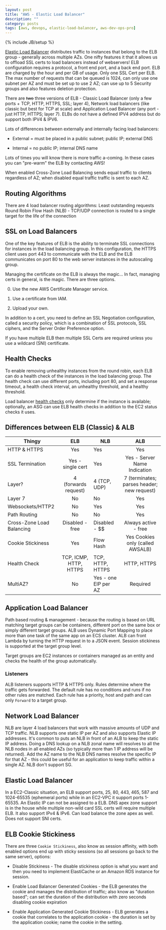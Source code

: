 ```yaml
---
layout: post
title: "AWS - Elastic Load Balancer"
description: ""
category: posts
tags: [aws, devops, elastic-load-balancer, aws-dev-ops-pro]
---
```

{% include JB/setup %}

[Elastic Load Balancer](https://aws.amazon.com/documentation/elastic-load-balancing/) distributes traffic to instances that belong to the ELB group - generally across multiple AZs. One nifty features it that it allows us to offload SSL certs to load balancers instead of webservers! ELB configuration requires a protocol, a front end port, and a back end port. ELB are charged by the hour and per GB of usage. Only one SSL Cert per ELB. The max number of requests that can be queued is 1024, can only use one subnet per AZ and must be set up to use 2 AZ; can use up to 5 Security groups and also features deletion protection.

There are ~~two~~ three versions of ELB - Classic Load Balancer (only a few ports + TCP, HTTP, HTTPS, SSL; layer 4), Network load balancers (like classic but best for TCP at scale) and Application Load Balancer (any port - just HTTP, HTTPS; layer 7). ELBs do not have a defined IPV4 address but do support both IPV4 &amp; IPV6.

Lots of differences between externally and internally facing load balancers:

- External = must be placed in a public subnet; public IP; external DNS

- Internal = no public IP; internal DNS name

Lots of times you will know there is more traffic a-coming. In these cases you can "pre-warm" the ELB by contacting AWS!

When enabled Cross-Zone Load Balancing sends equal traffic to clients regardless of AZ; when disabled equal traffic traffic is sent to each AZ.

## Routing Algorithms
There are 4 load balancer routing algorithms:
Least outstanding requests
Round Robin
Flow Hash (NLB) - TCP/UDP connection is routed to a single target for the life of the connection

## SSL on Load Balancers
One of the key features of ELB is the ability to terminate SSL connections for instances in the load balancing group. In this configuration, the HTTPS client uses port 443 to communicate with the ELB and the ELB communicates on port 80 to the web server instances in the autoscaling group. 

Managing the certificate on the ELB is always the magic... In fact, managing certs in general, is the magic. There are three options. 

0. Use the new AWS Certificate Manager service. 

0. Use a certificate from IAM. 

0. Upload your own.

In addition to a cert, you need to define an SSL Negotiation configuration, called a security policy, which is a combination of SSL protocols, SSL ciphers, and the Server Order Preference option.

If you have multiple ELB then multiple SSL Certs are required unless you use a wildcard (SNI) certificate.

## Health Checks
To enable removing unhealthy instances from the round robin, each ELB can do a health check of the instances in the load balancing group. The health check can use different ports, including port 80, and set a response timeout, a health check interval, an unhealthy threshold, and a healthy threshold. 

Load balancer [health checks](http://docs.aws.amazon.com/elasticloadbalancing/latest/classic/elb-healthchecks.html) only determine if the instance is available; optionally, an ASG can use ELB health checks in addition to the EC2 status checks it uses.

## Differences between ELB (Classic) &amp; ALB

| Thingy                    |           ELB          | NLB                  |                     ALB                    |
|---------------------------|:----------------------:|----------------------|:------------------------------------------:|
| HTTP & HTTPS              |           Yes          | Yes                  |                     Yes                    |
| SSL Termination           |    Yes - single cert   | Yes                  |        Yes - Server Name Indication        |
| Layer?                    |  4 (forwards request)  | 4 (TCP, UDP)         | 7 (terminates; parses header; new request) |
| Layer 7                   |           No           | No                   |                     Yes                    |
| Websockets/HTTP2          |           No           | Yes                  |                     Yes                    |
| Path Routing              |           No           | No                   |                     Yes                    |
| Cross-Zone Load Balancing |     Disabled - free    | Disabled - $$        |            Always active - free            |
| Cookie Stickiness         |           Yes          | Flow Hash                   |      Yes Cookies only (called AWSALB)      |
| Health Check              | TCP, ICMP, HTTP, HTTPS | TCP, HTTP, HTTPS     |                 HTTP, HTTPS                |
| MultiAZ?                  |           No           | Yes - one EIP per AZ |                  Required                  |

## Application Load Balancer
Path based routing & management - because the routing is based on URL matching target groups can be containers, different port on the same box or simply different target groups. ALB uses Dynamic Port Mapping to place more than one task of the same app on an ECS cluster. ALB can front Lambda by turning the HTTP request in to a JSON event. Session stickiness is supported at the target group level.

Target groups are EC2 instances or containers managed as an entity and checks the health of the group automatically. 

### Listeners

ALB listeners supports HTTP & HTTPS only. Rules determine where the traffic gets forwarded. The default rule has no conditions and runs if no other rules are matched. Each rule has a priority, host and path and can only `Forward` to a target group.

## Network Load Balancer
NLB are layer 4 load balancers that work with massive amounts of UDP and TCP traffic. NLB supports one static IP per AZ and also supports Elastic IP addresses. It's common to puts an NLB in front of an ALB to keep the static IP address. Doing a DNS lookup on a NLB zonal name will resolves to all the NLB nodes in all enabled AZs (so typically more than 1 IP address will be returned). Add the AZ name to the NLB DNS names resolve the specific IP for that AZ - this could be useful for an application to keep traffic within a single AZ. NLB don't support SG.

## Elastic Load Balancer 

In a EC2-Classic situation, an ELB support ports, 25, 80, 443, 465, 587 and 1024-65535 (ephemeral ports) while in an EC2-VPC it support ports 1-65535. An Elastic IP can not be assigned to a ELB. DNS apex zone support is in the house while multiple non-wild card SSL certs will require multiple ELB. It also support IPv4 &amp; IPv6. Can load balance the zone apex as well. Does not support SNI certs.

## ELB Cookie Stickiness
There are three `Cookie Stickiness`, also know as session affinity, with both enabled options end up with sticky sessions (so all sessions go back to the same server), options: 

* Disable Stickiness - The disable stickiness option is what you want and then you need to implement ElastiCache or an Amazon RDS instance for session.

* Enable Load Balancer Generated Cookies - the ELB generates the cookie and manages the distribution of traffic;  also know as "duration based"; can set the duration of the distribution with zero seconds disabling cookie expiration

* Enable Application Generated Cookie Stickiness - ELB generates a cookie that correlates to the application cookie - the duration is set by the application cookie; name the cookie in the setting.




